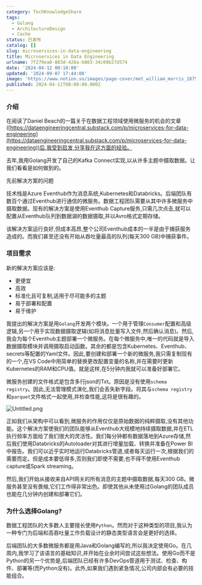 ```yaml
---
category: TechKnowledgeShare
tags:
  - Golang
  - ArchitectureDesign
  - Cache
status: 已发布
catalog: []
slug: microservices-in-data-engineering
title: Microservices in Data Engineering
urlname: 7f279ea0-883d-426a-b803-34c09b27d574
date: '2024-04-12 00:10:00'
updated: '2024-09-07 17:44:00'
image: 'https://www.notion.so/images/page-cover/met_william_morris_1875.jpg'
published: 2024-04-11T08:00:00.000Z
---
```


### 介绍


在阅读了Daniel Beach的一篇关于在数据工程领域使用微服务的机会的文章([https://dataengineeringcentral.substack.com/p/microservices-for-data-engineering](https://dataengineeringcentral.substack.com/p/microservices-for-data-engineering))后,我受到启发,分享我在这方面的经验。


去年,我用Golang开发了自己的Kafka Connect实现,以从许多主题中摄取数据。让我们看看是如何做到的。


先前解决方案的问题


技术栈是Azure Eventhub作为消息系统,Kubernetes和Databricks。后端团队有数百个通过Eventhub进行通信的微服务。数据工程团队需要从其中许多微服务中摄取数据。现有的解决方案是使用Eventhub Capture服务,只需几次点击,就可以配置从Eventhub队列到数据湖的数据摄取,并以Avro格式定期存储。


该解决方案运行良好,但成本高昂,整个公司Eventhub成本的一半是由于捕获服务造成的。而我们甚至还没有开始从吞吐量最高的队列(每天300 GB)中捕获事件。


### 项目需求


新的解决方案应该是:

- 更便宜
- 高效
- 标准化且可复制,适用于尽可能多的主题
- 易于部署和配置
- 易于维护

我提出的解决方案是用`Golang`开发两个模块。一个用于管理`Consumer`配置和高级逻辑,另一个用于实现数据摄取逻辑(如将消息批量写入文件,然后确认消息)。然后,我会为每个Eventhub主题部署一个微服务。在每个微服务中,唯一的代码就是导入数据摄取模块并调用摄取启动函数。其余的都是包含Kubernetes、Eventhub、secrets等配置的Yaml文件。因此,要创建和部署一个新的微服务,我只需复制现有的一个,在VS Code中用简单的替换更改配置变量的名称,并在需要时更新Kubernetes的RAM和CPU值。就是这样,在5分钟内我就可以准备好部署它。


微服务创建的文件格式是包含多行json的Txt。原因是没有使用`schema registry`。因此,无法管理模式演化,我们会丢失新字段。将其与`schema registry`和`parquet`文件格式一起使用,并检查性能,这将是很有趣的。


![Untitled.png](https://prod-files-secure.s3.us-west-2.amazonaws.com/5d24fe63-e567-4804-86f9-9fdc62e13082/4e0f8d5d-b295-4408-9363-660688d511a9/Untitled.png?X-Amz-Algorithm=AWS4-HMAC-SHA256&X-Amz-Content-Sha256=UNSIGNED-PAYLOAD&X-Amz-Credential=ASIAZI2LB466Z33ILYVC%2F20250401%2Fus-west-2%2Fs3%2Faws4_request&X-Amz-Date=20250401T213408Z&X-Amz-Expires=3600&X-Amz-Security-Token=IQoJb3JpZ2luX2VjEF0aCXVzLXdlc3QtMiJGMEQCIH1sqNq%2Ft7E%2F%2BHLx87fTtwYY3ZLPuoCSi8EnLuYq9WpDAiAZYS9vaSDL5LO9GVh7k38bkDKYuvQCknBMuB%2BQPhL26SqIBAjG%2F%2F%2F%2F%2F%2F%2F%2F%2F%2F8BEAAaDDYzNzQyMzE4MzgwNSIMjfro28a1uo4NVBMgKtwDFVw%2BA0nddEzK4%2FiasPruQYMWKO5B36%2Fetn86%2BsgzXJjfdAR0OcpWd2mNWBW%2B%2FVQI1SFCbBDrVmQVEvqBcOsDrS9nD5VzCoWTj%2BVVjXtrgq6FUYvDhEJfYID159RkpNTriOy7RQVHq4aqMFK25QNoMv%2BgpAAfDOQm2hJJrO55JlakDO4ubQj4VVzt4avsFnIVQV%2BM8wginnwRv9kARq89IakNGVdwYCv9OzALJsjmz4DDXwKWZSTqDjwom5BE9jG0uXtIyTdQiIFR%2FwMNsdfu6rrTTBS7%2FGLK22D8kkuFVJFqkDkwWUFIrLMw50UK319fgyp8h0lWPt6NyCdMQ%2FGueEHn%2Briwfcs4XbLGSQWZyKOySVwpJWZ2NVGHoHKGOKZ6LPy81ne%2Blm4sWE6pdWEizRl765G3xZDzXdcLS4J12ZAxRgcvplUIzQGSJq2ZAGilo94RCvyZRFsKO7OQg5GsRq8xiDhiNaMy03ikNCQo%2FAp4b6XdlVKTIathBf%2BgBtNp4rbmOpHDjtlu9G%2F8iXojPQpIALPZO4iOR0xOjBK8BJKn%2FcloV4vlJP0GUXgaluqT9%2Fdg%2Bd%2FMIUKWR7pK%2BkJY1qx1uextGfmrSRgyMh0AD1b7%2FYUDscmpNoPc42cwyaexvwY6pgEJ4vBTJ8Svsa5R4UpRt4dBYxh%2BUtjsK0CV1FYpLBIM55MxATsKhB36sXpX%2Bn5PVoipobk40FlmQnjtsr0MFOJpegUPYovihoSNjySibXLVqfHD4XX78z6Gr6GUICHIk10zvsDQCCjzIBRouvhskpN66YTkG41bR%2FryVbNO6UUHz7q7z0nYfIBwptpRtw%2FdiWQl%2FVQY%2B2JbibgZZFQhmVtiqsqU3iZR&X-Amz-Signature=31f61e826aaeb9322e3765faa77985e7a434c4ccc91500bc4226e6b534532296&X-Amz-SignedHeaders=host&x-id=GetObject)


正如我们从架构中可以看到,微服务的作用仅仅是原始数据的纯粹摄取,没有其他功能。这个解决方案使我们的团队能够从Eventhub大规模地持续摄取数据,并在ETL执行频率方面给了我们很大的灵活性。我们每分钟都有数据落地到Azure存储,然后我们使用Databricks的Autoloader对其进行增量加载、转换并准备在Power BI中报告。我们可以近乎实时地运行Databricks管道,或者每天运行一次,根据我们的需要而定。但是成本要低得多,否则我们即使不需要,也不得不使用Eventhub capture或Spark streaming。


然后,我们开始从接收来自API网关的所有消息的主题中摄取数据,每天300 GB。微服务甚至没有畏缩,它们工作得非常出色。即使其他从未使用过Golang的团队成员也能在几分钟内创建和部署它们。


### 为什么选择Golang?


数据工程团队的大多数人主要擅长使用`Python`。然而对于这种类型的项目,我认为一种专门为后端和高吞吐量工作负载设计的静态类型语言会是更好的选择。


后端团队的大多数微服务都是用Java和Golang编写的,所以我决定使用Go。在几周内,我学习了该语言的基础知识,并开始在业余时间尝试这些想法。使用Go而不是Python的另一个优势是,后端团队已经有许多DevOps管道用于测试、检查、构件、部署等(而Python没有)。此外,如果我们遇到紧急情况,公司内部会有必要的技能组合。

